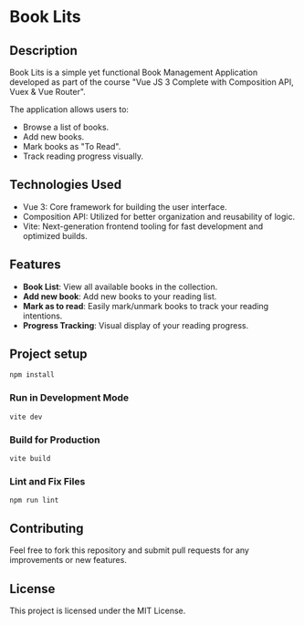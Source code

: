 # Book Lits

## Description
Book Lits is a simple yet functional Book Management Application developed as part of the course "Vue JS 3 Complete with Composition API, Vuex & Vue Router".

The application allows users to:

- Browse a list of books.
- Add new books.
- Mark books as "To Read".
- Track reading progress visually.

## Technologies Used
- Vue 3: Core framework for building the user interface.
- Composition API: Utilized for better organization and reusability of logic.
- Vite: Next-generation frontend tooling for fast development and optimized builds.

## Features
- **Book List**: View all available books in the collection.
- **Add new book**: Add new books to your reading list.
- **Mark as to read**: Easily mark/unmark books to track your reading intentions.
- **Progress Tracking**: Visual display of your reading progress.

## Project setup
```shell
npm install
```

### Run in Development Mode
```shell
vite dev
```

### Build for Production
```shell
vite build
```

###  Lint and Fix Files
```
npm run lint
```

## Contributing
Feel free to fork this repository and submit pull requests for any improvements or new features.

## License
This project is licensed under the MIT License.
